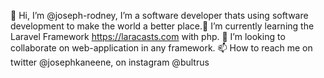 👋 Hi, I’m @joseph-rodney, I’m a software developer thats using software development to make the world a better place.🌱 I’m currently learning the Laravel Framework https://laracasts.com with php. 💞️ I’m looking to collaborate on web-application in any framework.
📫 How to reach me on twitter @josephkaneene, on instagram @bultrus


<!---
joseph-rodney/joseph-rodney is a ✨ special ✨ repository because its `README.md` (this file) appears on your GitHub profile.
You can click the Preview link to take a look at your changes.
--->
